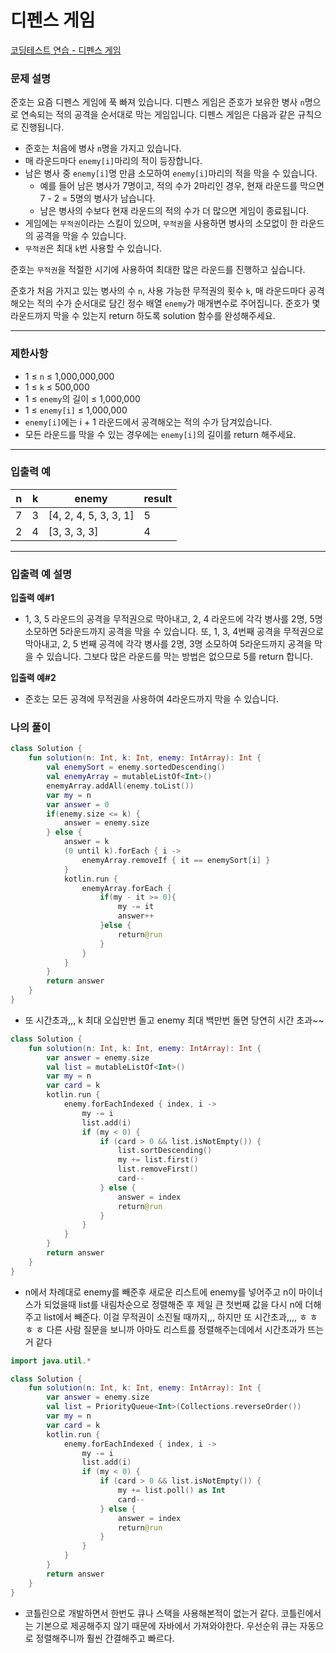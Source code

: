 # 디펜스 게임

[코딩테스트 연습 - 디펜스 게임](https://school.programmers.co.kr/learn/courses/30/lessons/142085)

### **문제 설명**

준호는 요즘 디펜스 게임에 푹 빠져 있습니다. 디펜스 게임은 준호가 보유한 병사 `n`명으로 연속되는 적의 공격을 순서대로 막는 게임입니다. 디펜스 게임은 다음과 같은 규칙으로 진행됩니다.

- 준호는 처음에 병사 `n`명을 가지고 있습니다.
- 매 라운드마다 `enemy[i]`마리의 적이 등장합니다.
- 남은 병사 중 `enemy[i]`명 만큼 소모하여 `enemy[i]`마리의 적을 막을 수 있습니다.
    - 예를 들어 남은 병사가 7명이고, 적의 수가 2마리인 경우, 현재 라운드를 막으면 7 - 2 = 5명의 병사가 남습니다.
    - 남은 병사의 수보다 현재 라운드의 적의 수가 더 많으면 게임이 종료됩니다.
- 게임에는 `무적권`이라는 스킬이 있으며, `무적권`을 사용하면 병사의 소모없이 한 라운드의 공격을 막을 수 있습니다.
- `무적권`은 최대 `k`번 사용할 수 있습니다.

준호는 `무적권`을 적절한 시기에 사용하여 최대한 많은 라운드를 진행하고 싶습니다.

준호가 처음 가지고 있는 병사의 수 `n`, 사용 가능한 무적권의 횟수 `k`, 매 라운드마다 공격해오는 적의 수가 순서대로 담긴 정수 배열 `enemy`가 매개변수로 주어집니다. 준호가 몇 라운드까지 막을 수 있는지 return 하도록 solution 함수를 완성해주세요.

---

### 제한사항

- 1 ≤ `n` ≤ 1,000,000,000
- 1 ≤ `k` ≤ 500,000
- 1 ≤ `enemy`의 길이 ≤ 1,000,000
- 1 ≤ `enemy[i]` ≤ 1,000,000
- `enemy[i]`에는 i + 1 라운드에서 공격해오는 적의 수가 담겨있습니다.
- 모든 라운드를 막을 수 있는 경우에는 `enemy[i]`의 길이를 return 해주세요.

---

### 입출력 예

| n | k | enemy | result |
| --- | --- | --- | --- |
| 7 | 3 | [4, 2, 4, 5, 3, 3, 1] | 5 |
| 2 | 4 | [3, 3, 3, 3] | 4 |

---

### 입출력 예 설명

**입출력 예#1**

- 1, 3, 5 라운드의 공격을 무적권으로 막아내고, 2, 4 라운드에 각각 병사를 2명, 5명 소모하면 5라운드까지 공격을 막을 수 있습니다. 또, 1, 3, 4번째 공격을 무적권으로 막아내고, 2, 5 번째 공격에 각각 병사를 2명, 3명 소모하여 5라운드까지 공격을 막을 수 있습니다. 그보다 많은 라운드를 막는 방법은 없으므로 5를 return 합니다.

**입출력 예#2**

- 준호는 모든 공격에 무적권을 사용하여 4라운드까지 막을 수 있습니다.

### 나의 풀이

```kotlin
class Solution {
    fun solution(n: Int, k: Int, enemy: IntArray): Int {
        val enemySort = enemy.sortedDescending()
        val enemyArray = mutableListOf<Int>()
        enemyArray.addAll(enemy.toList())
        var my = n
        var answer = 0
        if(enemy.size <= k) {
            answer = enemy.size
        } else {
            answer = k
            (0 until k).forEach { i ->
                enemyArray.removeIf { it == enemySort[i] }
            }
            kotlin.run {
                enemyArray.forEach {
                    if(my - it >= 0){
                        my -= it
                        answer++
                    }else {
                        return@run
                    }
                }
            }
        }
        return answer
    }
}
```

- 또 시간초과,,, k 최대 오십만번 돌고 enemy 최대 백만번 돌면 당연히 시간 초과~~

```kotlin
class Solution {
    fun solution(n: Int, k: Int, enemy: IntArray): Int {
        var answer = enemy.size
        val list = mutableListOf<Int>()
        var my = n
        var card = k
        kotlin.run {
            enemy.forEachIndexed { index, i ->
                my -= i
                list.add(i)
                if (my < 0) {
                    if (card > 0 && list.isNotEmpty()) {
                        list.sortDescending()
                        my += list.first()
                        list.removeFirst()
                        card--
                    } else {
                        answer = index
                        return@run
                    }
                }
            }
        }
        return answer
    }
}
```

- n에서 차례대로 enemy를 빼준후 새로운 리스트에 enemy를 넣어주고 n이 마이너스가 되었을때 list를 내림차순으로 정렬해준 후 제일 큰 첫번째 값을 다시 n에 더해주고 list에서 빼준다. 이걸 무적권이 소진될 때까지,,, 하지만 또 시간초과,,,, ㅎ ㅎ ㅎ ㅎ 다른 사람 질문을 보니까 아마도 리스트를 정렬해주는데에서 시간초과가 뜨는거 같다

```kotlin
import java.util.*

class Solution {
    fun solution(n: Int, k: Int, enemy: IntArray): Int {
        var answer = enemy.size
        val list = PriorityQueue<Int>(Collections.reverseOrder())
        var my = n
        var card = k
        kotlin.run {
            enemy.forEachIndexed { index, i ->
                my -= i
                list.add(i)
                if (my < 0) {
                    if (card > 0 && list.isNotEmpty()) {
                        my += list.poll() as Int
                        card--
                    } else {
                        answer = index
                        return@run
                    }
                }
            }
        }
        return answer
    }
}
```

- 코틀린으로 개발하면서 한번도 큐나 스택을 사용해본적이 없는거 같다. 코틀린에서는 기본으로 제공해주지 않기 때문에 자바에서 가져와야한다. 우선순위 큐는 자동으로 정렬해주니까 훨씬 간결해주고 빠르다.